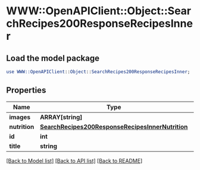 # WWW::OpenAPIClient::Object::SearchRecipes200ResponseRecipesInner

## Load the model package
```perl
use WWW::OpenAPIClient::Object::SearchRecipes200ResponseRecipesInner;
```

## Properties
Name | Type | Description | Notes
------------ | ------------- | ------------- | -------------
**images** | **ARRAY[string]** |  | [optional] 
**nutrition** | [**SearchRecipes200ResponseRecipesInnerNutrition**](SearchRecipes200ResponseRecipesInnerNutrition.md) |  | [optional] 
**id** | **int** |  | [optional] 
**title** | **string** |  | [optional] 

[[Back to Model list]](../README.md#documentation-for-models) [[Back to API list]](../README.md#documentation-for-api-endpoints) [[Back to README]](../README.md)


